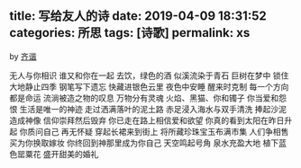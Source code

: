 title: 写给友人的诗
date: 2019-04-09 18:31:52
categories: 所思
tags: [诗歌]
permalink: xs
---
by [齐谐](http://caute.net/about/)

无人与你相识
谁又和你在一起
去饮，绿色的酒
似溪流染于青石
巨树在梦中
锁住大地静止四季
钢笔写下遗忘
快藏进银色云里
夜色中安睡
醒来时克制
每一个方向都是命运
流淌被造之物的叹息
万物分有灵魂
火焰、黑猫、你和镯子
你当爱和怨恨
生活是唯一的神迹
走过洒满落叶的泥土路
赤足浸入海水与双手清洗
捧起沙泥造成神像
信仰崇拜然后毁弃
你已走在路上相信爱和欲望
你真的看到太阳在昨日升起
你质问自己
再无怀疑
穿起长裙来到街上
将所藏珍珠宝玉布满市集
人们争相售买为你换取嫁妆
你终回到神那里成为你自己
天空鸣起号角
泉水充盈大地
植下蓝色罂粟花
盛开甜美的婚礼